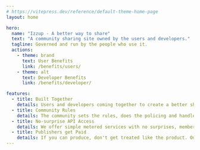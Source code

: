 ```yaml
---
# https://vitepress.dev/reference/default-theme-home-page
layout: home

hero:
  name: "Izzup - A better way to share"
  text: "A community sharing site owned by the users and developers."
  tagline: Governed and run by the people who use it.
  actions:
    - theme: brand
      text: User Benefits
      link: /benefits/users/
    - theme: alt
      text: Developer Benefits
      link: /benefits/developer/

features:
  - title: Built Together
    details: Users and developers coming together to create a better sharing platform.
  - title: Community Rules
    details: The community sets the rules, does the policing and handles infractions via an internal court system
  - title: No-surprise API Access
    details: We offer simple metered services with no surprises, members vote on any changes to the API policies or pricing.
  - title: Publishers get Paid
    details: If you can produce, don't get treated like the product. Outside advertising revenue is shared with the producers of the content. 
---
```


